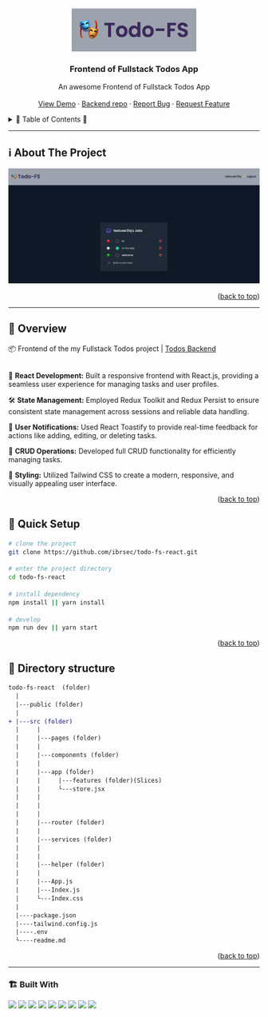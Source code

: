   

<a name="readme-top"></a>
 
 
<!-- PROJECT LOGO -->
<br />
<div align="center">
   
  <a href="https://github.com/ibrsec/todo-fs-react">
    <img src="./public/logo.png" alt="Logo" width="250"   >
  </a>

  <h3 align="center">Frontend of Fullstack Todos App</h3>

  <p align="center">
    An awesome Frontend of Fullstack Todos App 
    <!-- <a href="https://github.com/ibrsec/todo-fs-react"><strong>Explore the docs »</strong></a> -->
    <br />
    <br /> 
    <a href="https://todo-fs-react.vercel.app/">View Demo</a>
    · 
    <a href="https://github.com/ibrsec/todo-express">Backend repo</a>
    ·
    <a href="https://github.com/ibrsec/todo-fs-react/issues">Report Bug</a>
    ·
    <a href="https://github.com/ibrsec/todo-fs-react/issues">Request Feature</a>
  </p>
</div>



<!-- TABLE OF CONTENTS -->
<details>
  <summary>📎 Table of Contents 📎 </summary>
  <ol>
    <li><a href="#about-the-project">About The Project</a></li>
     <!-- <li><a href="#figma">Figma</a></li> -->
     <li><a href="#overview">Overview</a></li>
     <li><a href="#quick-setup">Quick Setup</a></li>
     <li><a href="#directory-structure">Directory structure</a></li>
     <li><a href="#built-with">Built With</a></li>
    <!-- <li>
      <a href="#getting-started">Getting Started</a>
      <ul>
        <li><a href="#prerequisites">Prerequisites</a></li>
        <li><a href="#installation">Installation</a></li>
      </ul>
    </li>
    <li><a href="#usage">Usage</a></li>
    <li><a href="#roadmap">Roadmap</a></li>
    <li><a href="#contributing">Contributing</a></li>
    <li><a href="#license">License</a></li>
    <li><a href="#contact">Contact</a></li>
    <li><a href="#acknowledgments">Acknowledgments</a></li> -->

    
  </ol>
</details>





---

<!-- ABOUT THE PROJECT -->
<a name="about-the-project"></a>
## ℹ️ About The Project

[![todo-fs-react](./public/project.png)](https://todo-fs-react.vercel.app/)
 



<p align="right">(<a href="#readme-top">back to top</a>)</p>


---

<!-- ## Figma 

<a href="https://www.figma.com/file/ePyCHKsx2ODB32uLgyUEEd/bootstrap-home-page?type=design&node-id=0%3A1&mode=design&t=edDzadCB9Ev5FS1a-1">Figma Link</a>  

  <p align="right">(<a href="#readme-top">back to top</a>)</p>




--- -->
<a name="overview"></a>
## 👀 Overview

📦 Frontend of the my Fullstack Todos project | [Todos Backend](https://github.com/ibrsec/todo-express)  </br></br>

🎯 <b>React Development:</b> Built a responsive frontend with React.js, providing a seamless user experience for managing tasks and user profiles.</br>

🛠 <b>State Management:</b> Employed Redux Toolkit and Redux Persist to ensure consistent state management across sessions and reliable data handling.</br>

🔔 <b>User Notifications:</b> Used React Toastify to provide real-time feedback for actions like adding, editing, or deleting tasks.</br>

💾 <b>CRUD Operations:</b> Developed full CRUD functionality for efficiently managing tasks.</br>

🎨 <b>Styling:</b> Utilized Tailwind CSS to create a modern, responsive, and visually appealing user interface.</br>

<p align="right">(<a href="#readme-top">back to top</a>)</p>


<a name="quick-setup"></a>
## 🛫 Quick Setup

```sh
# clone the project
git clone https://github.com/ibrsec/todo-fs-react.git

# enter the project directory
cd todo-fs-react

# install dependency
npm install || yarn install

# develop
npm run dev || yarn start
```

<p align="right">(<a href="#readme-top">back to top</a>)</p>


<!-- ## 🐞 Debug

![todo-fs-react.gif](/todo-fs-react.gif) -->








<a name="directory-structure"></a>
## 📂 Directory structure 

```diff
todo-fs-react  (folder)
  |          
  |---public (folder) 
  |                
+ |---src (folder)  
  |     |           
  |     |---pages (folder)       
  |     |           
  |     |---components (folder) 
  |     |    
  |     |---app (folder)       
  |     |     |---features (folder)(Slices)   
  |     |     └---store.jsx       
  |     |          
  |     |          
  |     |          
  |     |---router (folder)            
  |     |          
  |     |---services (folder)             
  |     |           
  |     |          
  |     |---helper (folder)             
  |     |          
  |     |---App.js 
  |     |---Index.js
  |     └---Index.css
  |      
  |----package.json 
  |----tailwind.config.js
  |----.env
  └----readme.md 
```

<p align="right">(<a href="#readme-top">back to top</a>)</p>

---

<a name="built-with"></a>
### 🏗️ Built With

 
<!-- https://dev.to/envoy_/150-badges-for-github-pnk  search skills-->

 <img src="https://img.shields.io/badge/HTML-239120?style=for-the-badge&logo=html5&logoColor=white">
 <img src="https://img.shields.io/badge/CSS-239120?&style=for-the-badge&logo=css3&logoColor=white&color=red"> 
 <img src="https://img.shields.io/badge/JavaScript-F7DF1E?style=for-the-badge&logo=javascript&logoColor=black"> 
 <!-- <img src="https://img.shields.io/badge/Bootstrap-563D7C?style=for-the-badge&logo=bootstrap&logoColor=white">  -->
 <!-- <img src="https://img.shields.io/badge/Sass-CC6699?style=for-the-badge&logo=sass&logoColor=white">  -->
 <!-- <img src="https://img.shields.io/badge/Vite-AB4BFE?style=for-the-badge&logo=vite&logoColor=FFC920">  -->
 <img src="https://img.shields.io/badge/React-20232A?style=for-the-badge&logo=react&logoColor=61DAFB"> 
 <!-- <img src="https://img.shields.io/badge/React_Router-CA4245?style=for-the-badge&logo=react-router&logoColor=white">  -->

 <img src="https://img.shields.io/badge/Redux-593D88?style=for-the-badge&logo=redux&logoColor=white"> 
 <img src="https://img.shields.io/badge/Redux Toolkit-593D88?style=for-the-badge&logo=redux&logoColor=white"> 
 <img src="https://img.shields.io/badge/Redux--Persist -593D88?style=for-the-badge&logo=redux&logoColor=white"> 
 <!-- <img src="https://img.shields.io/badge/Context API-593D88?style=for-the-badge&logo=context&logoColor=white">  -->


 <!-- <img src="https://img.shields.io/badge/Axios-593D88?style=for-the-badge&logo=axios&logoColor=white">  -->
 <img src="https://img.shields.io/badge/Tailwind_CSS-38B2AC?style=for-the-badge&logo=tailwind-css&logoColor=white"> 

 <!-- <img src="https://img.shields.io/badge/Material--UI-0081CB?style=for-the-badge&logo=material-ui&logoColor=white">  -->
 <!-- <img src="https://img.shields.io/badge/Formik-172B4D?style=for-the-badge&logo=formik&logoColor=white">  -->
 <!-- <img src="https://img.shields.io/badge/Yup-172B4D?style=for-the-badge&logo=yup&logoColor=white">  -->
 <img src="https://img.shields.io/badge/Toastify-45CC11?style=for-the-badge&logo=toastify-ui&logoColor=white"> 
 
